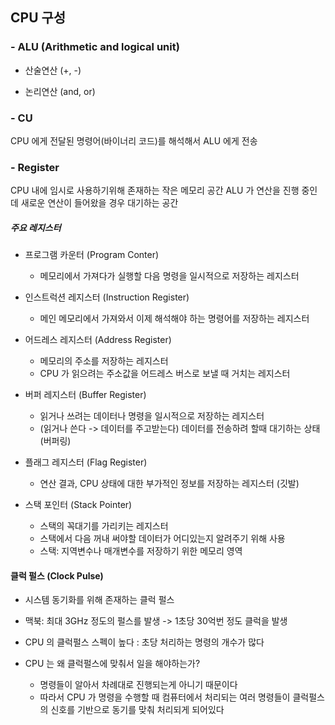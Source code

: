 ## CPU 구성
### - ALU (Arithmetic and logical unit)
- 산술연산 (+, -)

- 논리연산 (and, or)

### - CU
CPU 에게 전달된 명령어(바이너리 코드)를 해석해서 ALU 에게 전송

### - Register
CPU 내에 임시로 사용하기위해 존재하는 작은 메모리 공간
ALU 가 연산을 진행 중인데 새로운 연산이 들어왔을 경우 대기하는 공간

##### 주요 레지스터
- 프로그램 카운터 (Program Conter)
  - 메모리에서 가져다가 실행할 다음 명령을 일시적으로 저장하는 레지스터


- 인스트럭션 레지스터 (Instruction Register)
  - 메인 메모리에서 가져와서 이제 해석해야 하는 명령어를 저장하는 레지스터


- 어드레스 레지스터 (Address Register)
  - 메모리의 주소를 저장하는 레지스터
  - CPU 가 읽으려는 주소값을 어드레스 버스로 보낼 때 거치는 레지스터


- 버퍼 레지스터 (Buffer Register)
  - 읽거나 쓰려는 데이터나 명령을 일시적으로 저장하는 레지스터
  - (읽거나 쓴다 -> 데이터를 주고받는다) 데이터를 전송하려 할때 대기하는 상태 (버퍼링)


- 플래그 레지스터 (Flag Register)
  - 연산 결과, CPU 상태에 대한 부가적인 정보를 저장하는 레지스터 (깃발)


- 스택 포인터 (Stack Pointer)
  - 스택의 꼭대기를 가리키는 레지스터
  - 스택에서 다음 꺼내 써야할 데이터가 어디있는지 알려주기 위해 사용 
  - 스택: 지역변수나 매개변수를 저장하기 위한 메모리 영역

#### 클럭 펄스 (Clock Pulse)
- 시스템 동기화를 위해 존재하는 클럭 펄스

- 맥북: 최대 3GHz 정도의 펄스를 발생 -> 1초당 30억번 정도 클럭을 발생
- CPU 의 클럭펄스 스펙이 높다 : 초당 처리하는 명령의 개수가 많다
- CPU 는 왜 클럭펄스에 맞춰서 일을 해야하는가?
  - 명령들이 알아서 차례대로 진행되는게 아니기 때문이다
  - 따라서 CPU 가 명령을 수행할 때 컴퓨터에서 처리되는 여러 명령들이 클럭펄스의 신호를 기반으로 동기를 맞춰 처리되게 되어있다